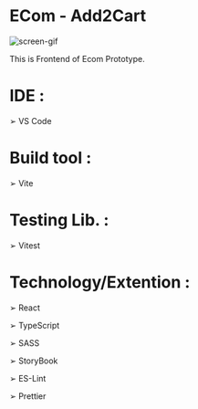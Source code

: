 # ECom - Add2Cart


![screen-gif](./Add2Cart.gif)

This is Frontend of Ecom Prototype.

# IDE :

➢ VS Code

# Build tool : 

➢ Vite

# Testing Lib. : 

➢ Vitest

# Technology/Extention :

➢ React

➢ TypeScript

➢ SASS

➢ StoryBook

➢ ES-Lint

➢ Prettier
